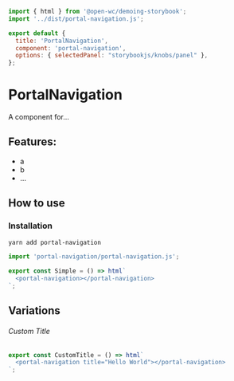 ```js script
import { html } from '@open-wc/demoing-storybook';
import '../dist/portal-navigation.js';

export default {
  title: 'PortalNavigation',
  component: 'portal-navigation',
  options: { selectedPanel: "storybookjs/knobs/panel" },
};
```

# PortalNavigation

A component for...

## Features:

- a
- b
- ...

## How to use

### Installation

```bash
yarn add portal-navigation
```

```js
import 'portal-navigation/portal-navigation.js';
```

```js preview-story
export const Simple = () => html`
  <portal-navigation></portal-navigation>
`;
```

## Variations

###### Custom Title

```js preview-story
export const CustomTitle = () => html`
  <portal-navigation title="Hello World"></portal-navigation>
`;
```
